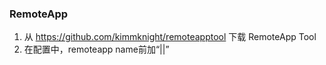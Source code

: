 ### RemoteApp
  1. 从 https://github.com/kimmknight/remoteapptool 下载 RemoteApp Tool
  2. 在配置中，remoteapp name前加“||”
